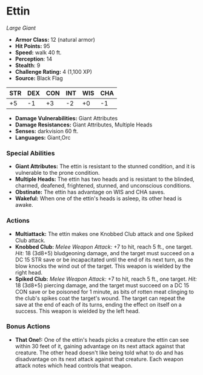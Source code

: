 # Ettin

*Large* *Giant*

- **Armor Class:** 12 (natural armor)
- **Hit Points:** 95 
- **Speed:** walk 40 ft.
- **Perception**: 14
- **Stealth**: 9
- **Challenge Rating:** 4 (1,100 XP)
- **Source:** Black Flag

| STR | DEX | CON | INT | WIS | CHA |
| --- | --- | --- | --- | --- | --- |
| +5 | -1 | +3 | -2 | +0 | -1 |

- **Damage Vulnerabilities:** Giant Attributes
- **Damage Resistances:** Giant Attributes, Multiple Heads
- **Senses:** darkvision 60 ft.
- **Languages:** Giant,Orc

### Special Abilities

- **Giant Attributes:** The ettin is resistant to the stunned condition, and it is vulnerable to the prone condition.
- **Multiple Heads:** The ettin has two heads and is resistant to the blinded, charmed, deafened, frightened, stunned, and unconscious conditions.
- **Obstinate:** The ettin has advantage on WIS and CHA saves.
- **Wakeful:** When one of the ettin's heads is asleep, its other head is awake.

### Actions

- **Multiattack:** The ettin makes one Knobbed Club attack and one Spiked Club attack.
- **Knobbed Club:** _Melee Weapon Attack:_ +7 to hit, reach 5 ft., one target. _Hit:_ 18 (3d8+5) bludgeoning damage, and the target must succeed on a DC 15 STR save or be incapacitated until the end of its next turn, as the blow knocks the wind out of the target. This weapon is wielded by the right head.
- **Spiked Club:** _Melee Weapon Attack:_ +7 to hit, reach 5 ft., one target. _Hit:_ 18 (3d8+5) piercing damage, and the target must succeed on a DC 15 CON save or be poisoned for 1 minute, as bits of rotten meat clinging to the club's spikes coat the target's wound. The target can repeat the save at the end of each of its turns, ending the effect on itself on a success. This weapon is wielded by the left head.

### Bonus Actions

- **That One!:** One of the ettin's heads picks a creature the ettin can see within 30 feet of it, gaining advantage on its next attack against that creature. The other head doesn't like being told what to do and has disadvantage on its next attack against that creature. Each weapon attack notes which head controls that weapon.
